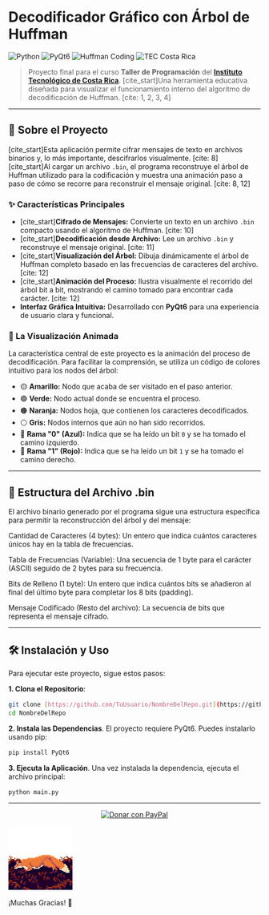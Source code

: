 # Decodificador Gráfico con Árbol de Huffman

<p align="left">
  <img src="https://img.shields.io/badge/Lenguaje-Python-blue?style=for-the-badge&logo=python&logoColor=white" alt="Python">
  <img src="https://img.shields.io/badge/Framework-PyQt6-orange?style=for-the-badge" alt="PyQt6">
  <img src="https://img.shields.io/badge/Algoritmo-Huffman%20Coding-red?style=for-the-badge" alt="Huffman Coding">
  <img src="https://img.shields.io/badge/Institución-TEC%20Costa%20Rica-darkgreen?style=for-the-badge" alt="TEC Costa Rica">
</p>

> Proyecto final para el curso **Taller de Programación** del **[Instituto Tecnológico de Costa Rica](https://www.tec.ac.cr/)**. [cite_start]Una herramienta educativa diseñada para visualizar el funcionamiento interno del algoritmo de decodificación de Huffman. [cite: 1, 2, 3, 4]

---

## 🎯 Sobre el Proyecto

[cite_start]Esta aplicación permite cifrar mensajes de texto en archivos binarios y, lo más importante, descifrarlos visualmente. [cite: 8] [cite_start]Al cargar un archivo `.bin`, el programa reconstruye el árbol de Huffman utilizado para la codificación y muestra una animación paso a paso de cómo se recorre para reconstruir el mensaje original. [cite: 8, 12]

### ✨ Características Principales

- [cite_start]**Cifrado de Mensajes:** Convierte un texto en un archivo `.bin` compacto usando el algoritmo de Huffman. [cite: 10]
- [cite_start]**Decodificación desde Archivo:** Lee un archivo `.bin` y reconstruye el mensaje original. [cite: 11]
- [cite_start]**Visualización del Árbol:** Dibuja dinámicamente el árbol de Huffman completo basado en las frecuencias de caracteres del archivo. [cite: 12]
- [cite_start]**Animación del Proceso:** Ilustra visualmente el recorrido del árbol bit a bit, mostrando el camino tomado para encontrar cada carácter. [cite: 12]
- **Interfaz Gráfica Intuitiva:** Desarrollado con **PyQt6** para una experiencia de usuario clara y funcional.

### 🎨 La Visualización Animada

La característica central de este proyecto es la animación del proceso de decodificación. Para facilitar la comprensión, se utiliza un código de colores intuitivo para los nodos del árbol:

- 🟡 **Amarillo:** Nodo que acaba de ser visitado en el paso anterior.
- 🟢 **Verde:** Nodo actual donde se encuentra el proceso.
- 🟠 **Naranja:** Nodos hoja, que contienen los caracteres decodificados.
- ⚪ **Gris:** Nodos internos que aún no han sido recorridos.
- 🔵 **Rama "0" (Azul):** Indica que se ha leído un bit `0` y se ha tomado el camino izquierdo.
- 🔴 **Rama "1" (Rojo):** Indica que se ha leído un bit `1` y se ha tomado el camino derecho.

---

## 📂 Estructura del Archivo .bin
El archivo binario generado por el programa sigue una estructura específica para permitir la reconstrucción del árbol y del mensaje:

Cantidad de Caracteres (4 bytes): Un entero que indica cuántos caracteres únicos hay en la tabla de frecuencias.

Tabla de Frecuencias (Variable): Una secuencia de 1 byte para el carácter (ASCII) seguido de 2 bytes para su frecuencia.

Bits de Relleno (1 byte): Un entero que indica cuántos bits se añadieron al final del último byte para completar los 8 bits (padding).

Mensaje Codificado (Resto del archivo): La secuencia de bits que representa el mensaje cifrado.

---

## 🛠️ Instalación y Uso

Para ejecutar este proyecto, sigue estos pasos:

**1. Clona el Repositorio**:
```bash
git clone [https://github.com/TuUsuario/NombreDelRepo.git](https://github.com/TuUsuario/NombreDelRepo.git)
cd NombreDelRepo
```
**2. Instala las Dependencias**. El proyecto requiere PyQt6. Puedes instalarlo usando pip:
```Bash
pip install PyQt6
```
**3. Ejecuta la Aplicación**. Una vez instalada la dependencia, ejecuta el archivo principal:
```Bash
python main.py
```

---

<p align="center">
  <a href="https://www.paypal.me/SoulP2920" target="_blank">
    <img src="https://img.shields.io/badge/PayPal-Invítame%20a%20un%20café-blue?style=for-the-badge&logo=paypal" alt="Donar con PayPal">
  </a>
</p>

![Mi Firma de Zorro - 128p](https://raw.githubusercontent.com/Soulphantom2920/assets-/main/Fox%20signatures/GithubMark%20x128p.gif)


¡Muchas Gracias! 🙌
